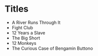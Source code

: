 # Titles

- A River Runs Through It
- Fight Club
- 12 Years a Slave
- The Big Short
- 12 Monkeys
- The Curious Case of Bengamin Buttono
